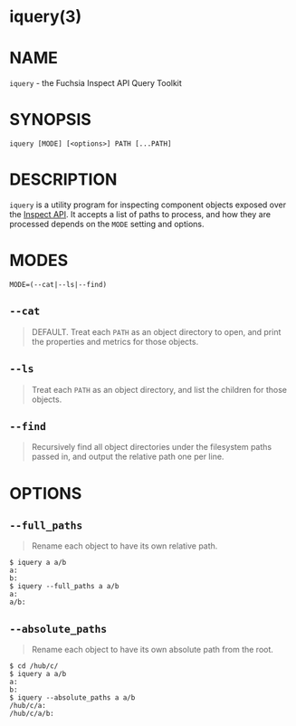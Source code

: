 iquery(3)
=====

# NAME

`iquery` - the Fuchsia Inspect API Query Toolkit

# SYNOPSIS

`iquery [MODE] [<options>] PATH [...PATH]`

# DESCRIPTION

`iquery` is a utility program for inspecting component objects exposed over the [Inspect API](inspect.md). It accepts a list of paths to process, and how they are processed depends on the `MODE` setting and options.

# MODES

`MODE=(--cat|--ls|--find)`

## `--cat`
> DEFAULT. Treat each `PATH` as an object directory to open, and print
> the properties and metrics for those objects.

## `--ls`
> Treat each `PATH` as an object directory, and list the children for those objects.

## `--find`
> Recursively find all object directories under the filesystem paths
> passed in, and output the relative path one per line.

# OPTIONS

## `--full_paths`
> Rename each object to have its own relative path.
```
$ iquery a a/b
a:
b:
$ iquery --full_paths a a/b
a:
a/b:
```

## `--absolute_paths`
> Rename each object to have its own absolute path from the root.
```
$ cd /hub/c/
$ iquery a a/b
a:
b:
$ iquery --absolute_paths a a/b
/hub/c/a:
/hub/c/a/b:
```
